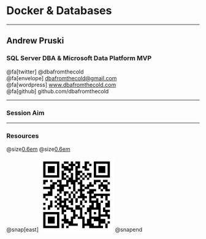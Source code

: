 # Docker & Databases

---

## Andrew Pruski

### SQL Server DBA & Microsoft Data Platform MVP

@fa[twitter] @dbafromthecold <br>
@fa[envelope] dbafromthecold@gmail.com <br>
@fa[wordpress] www.dbafromthecold.com <br>
@fa[github] github.com/dbafromthecold

---

### Session Aim

---

### Resources

@size[0.6em](https://github.com/dbafromthecold/Docker-Databases)
@size[0.6em](https://dbafromthecold.com/2017/03/15/summary-of-my-container-series/)

@snap[east]
![QR](assets/images/Docker-Databases-QR.png)
@snapend
